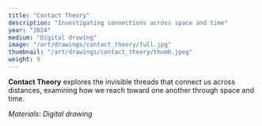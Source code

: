 ```yaml
---
title: "Contact Theory"
description: "Investigating connections across space and time"
year: "2024"
medium: "Digital drawing"
image: "/art/drawings/contact_theory/full.jpg"
thumbnail: "/art/drawings/contact_theory/thumb.jpeg"
weight: 9
---
```


**Contact Theory** explores the invisible threads that connect us across distances, examining how we reach toward one another through space and time.

*Materials: Digital drawing* 
